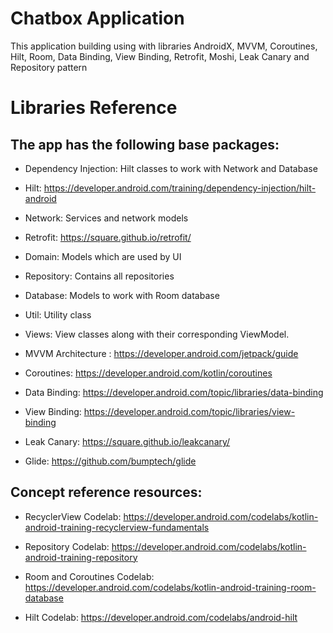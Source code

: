 # Chatbox Application
This application building using with libraries AndroidX, MVVM, Coroutines, Hilt, Room, Data Binding, View Binding, Retrofit, Moshi, Leak Canary and Repository pattern

# Libraries Reference

## The app has the following base packages:

- Dependency Injection: Hilt classes to work with Network and Database

- Hilt: https://developer.android.com/training/dependency-injection/hilt-android

- Network: Services and network models

- Retrofit: https://square.github.io/retrofit/

- Domain: Models which are used by UI

- Repository: Contains all repositories

- Database: Models to work with Room database

- Util: Utility class

- Views: View classes along with their corresponding ViewModel.

- MVVM Architecture : https://developer.android.com/jetpack/guide

- Coroutines: https://developer.android.com/kotlin/coroutines

- Data Binding: https://developer.android.com/topic/libraries/data-binding

- View Binding: https://developer.android.com/topic/libraries/view-binding

- Leak Canary: https://square.github.io/leakcanary/

- Glide: https://github.com/bumptech/glide

## Concept reference resources:

- RecyclerView Codelab: https://developer.android.com/codelabs/kotlin-android-training-recyclerview-fundamentals

- Repository Codelab: https://developer.android.com/codelabs/kotlin-android-training-repository

- Room and Coroutines Codelab: https://developer.android.com/codelabs/kotlin-android-training-room-database

- Hilt Codelab: https://developer.android.com/codelabs/android-hilt


